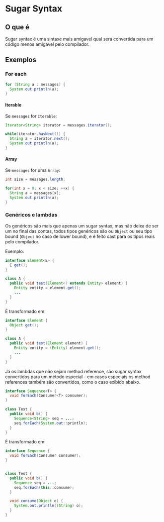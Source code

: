# Sugar Syntax

## O que é

Sugar syntax é uma sintaxe mais amigavel qual será convertida para um código menos amigavel pelo compilador.

## Exemplos

### For each

```java
for (String a : messages) {
  System.out.println(a);
}
```

#### Iterable

Se `messages` for `Iterable`:

```java
Iterator<String> iterator = messages.iterator();

while(iterator.hasNext()) {
  String a = iterator.next();
  System.out.println(a);
}
```

#### Array

Se `messages` for uma `Array`:

```java
int size = messages.length;

for(int x = 0; x < size; ++x) {
  String a = messages[x];
  System.out.println(a);
}
```

### Genéricos e lambdas

Os genéricos são mais que apenas um sugar syntax, mas não deixa de ser um no final das contas, todos tipos genéricos são ou `Object` ou seu tipo bound (`Object` no caso de lower bound), e é feito cast para os tipos reais pelo compilador.

Exemplo:

```java
interface Element<E> {
  E get();
}

class A {
  public void test(Element<? extends Entity> element) {
    Entity entity = element.get();
    ...
  }
}
```

É transformado em:

```java
interface Element {
  Object get();
}

class A {
  public void test(Element element) {
    Entity entity = (Entity) element.get();
    ...
  }
}
```


Já os lambdas que não sejam method reference, são sugar syntax convertidos para um método especial - em casos especiais os method references também são convertidos, como o caso exibido abaixo.

```java
interface Sequence<T> {
  void forEach(Consumer<T> consumer);
}

class Test {
  public void b() {
    Sequence<String> seq = ...;
    seq.forEach(System.out::println);
  }
}
```

É transformado em:

```java
interface Sequence {
  void forEach(Consumer consumer);
}


class Test {
  public void b() {
    Sequence seq = ...;
    seq.forEach(this::consume);
  }

  void consume(Object o) {
    System.out.println((String) o);
  }
}
```
